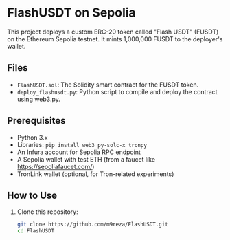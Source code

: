 # FlashUSDT on Sepolia

This project deploys a custom ERC-20 token called "Flash USDT" (FUSDT) on the Ethereum Sepolia testnet. It mints 1,000,000 FUSDT to the deployer's wallet.

## Files
- `FlashUSDT.sol`: The Solidity smart contract for the FUSDT token.
- `deploy_flashusdt.py`: Python script to compile and deploy the contract using web3.py.

## Prerequisites
- Python 3.x
- Libraries: `pip install web3 py-solc-x tronpy`
- An Infura account for Sepolia RPC endpoint
- A Sepolia wallet with test ETH (from a faucet like https://sepoliafaucet.com/)
- TronLink wallet (optional, for Tron-related experiments)

## How to Use
1. Clone this repository:
   ```bash
   git clone https://github.com/m9reza/FlashUSDT.git
   cd FlashUSDT